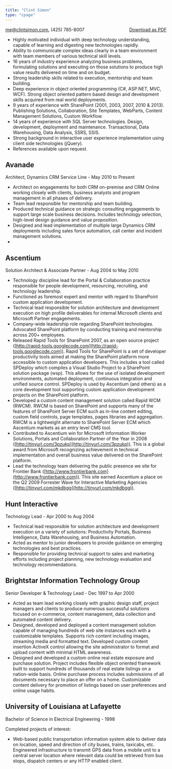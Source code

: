```yaml
---
title: "Clint Simon"
type: "cpage"
---
```



<div style="float: right"><a href="http://pdfmyurl.com?url=clintsimon.me/resume&amp;--filename=Clint%20Simon%20Resume.pdf">Download as PDF</a></div>

[me@clintsimon.com](mailto:me@clintsimon.com), (425) 785-8007

* Highly motivated individual with deep technology understanding, capable of learning and digesting new technologies rapidly.
* Ability to communicate complex ideas clearly in a team environment with team members of various technical skill levels.
* 16 years of industry experience analyzing business problems, formulating solutions and executing on those solutions to produce high value results delivered on time and on budget.
* Strong leadership skills related to execution, mentorship and team building.
* Deep experience in object oriented programming (C#, ASP.NET, MVC, WCF). Strong object oriented pattern based design and development skills acquired from real world deployments.
* 9 years of experience with SharePoint (2001, 2003, 2007, 2010 & 2013). Publishing Solutions, Collaboration, Site Templates, WebParts, Content Management Solutions, Custom Workflow.
* 14 years of experience with SQL Server technologies. Design, development, deployment and maintenance. Transactional, Data Warehousing, Data Analysis, SSRS, SSIS.
* Strong background in interactive user experience implementation using client side technologies (jQuery).
* References available upon request.

## Avanade
Architect, Dynamics CRM Service Line - May 2010 to Present

* Architect on engagements for both CRM on-premise and CRM Online working closely with clients, business analysts and program management in all phases of delivery.
* Team lead responsible for mentorship and team building.
* Produced technical guidance on strategic consulting engagements to support large scale business decisions. Includes technology selection, high-level design guidance and value proposition.
* Designed and lead implementation of multiple large Dynamics CRM deployments including sales force automation, call center and incident management solutions.
* 


## Ascentium
Solution Architect & Associate Partner - Aug 2004 to May 2010

* Technology discipline lead for the Portal & Collaboration practice responsible for people development, resourcing, recruiting, and technology leadership.
* Functioned as foremost expert and mentor with regard to SharePoint custom application development.
* Technical lead responsible for solution architecture and development execution on high profile deliverables for internal Microsoft clients and Microsoft Partner engagements.
* Company-wide leadership role regarding SharePoint technologies. Advocated SharePoint platform by conducting training and mentorship across 200+ employees.
* Released Rapid Tools for SharePoint 2007, as an open source project ([http://rapid-tools.googlecode.com](http://rapid-tools.googlecode.com)). Rapid Tools for SharePoint is a set of developer productivity tools aimed at making the SharePoint platform more accessible to custom application developers. This includes a tool called SPDeploy which compiles a Visual Studio Project to a SharePoint solution package (wsp). This allows for the use of isolated development environments, automated deployment, continuous integration and unified source control. SPDeploy is used by Ascentium (and others) as a core development tool supporting custom application development projects on the SharePoint platform.
* Developed a custom content management solution called Rapid WCM (RWCM).  RWCM is based on SharePoint and supports many of the features of SharePoint Server ECM such as in-line content editing, custom field controls, page templates, pages libraries and aggregation. RWCM is a lightweight alternate to SharePoint Server ECM which Ascentium markets as an entry level CMS tool.
* Contributed to Ascentium win for Microsoft Information Worker Solutions, Portals and Collaboration Partner of the Year in 2008 ([http://tinyurl.com/3pzukp](http://tinyurl.com/3pzukp)). This is a global award from Microsoft recognizing achievement in technical implementation and overall business value delivered on the SharePoint platform.
* Lead the technology team delivering the public presence we site for Frontier Bank ([http://www.frontierbank.com](http://www.frontierbank.com)). This site earned Ascentium a place on the Q2 2009 Forrester Wave for Interactive Marketing Agencies ([http://tinyurl.com/mkdbgg](http://tinyurl.com/mkdbgg)).


## Hunt Interactive
Technology Lead - Apr 2000 to Aug 2004

* Technical lead responsible for solution architecture and development execution on a variety of solutions: Productivity Portals, Business Intelligence, Data Warehousing, and Business Automation.
* Acted as mentor to junior developers to provide guidance on emerging technologies and best practices.
* Responsible for providing technical support to sales and marketing efforts including project planning, new technology evaluation and technology recommendations.

## Brightstar Information Technology Group
Senior Developer & Technology Lead - Dec 1997 to Apr 2000

* Acted as team lead working closely with graphic design staff, project managers and clients to produce numerous successful solutions focused on e-commerce, content management, data collection and automated content delivery.
* Designed, developed and deployed a content management solution capable of managing hundreds of web site instances each with a customizable templates. Supports rich content including images, streaming media and formatted text. Developed custom content insertion ActiveX control allowing the site administrator to format and upload content with minimal HTML awareness.
* Designed and developed a custom online real estate exposure and purchase solution. Project includes flexible object oriented framework built to support hundreds of thousands of real estate listings on a nation-wide basis. Online purchase process includes submissions of all documents necessary to place an offer on a home. Customizable content delivery for promotion of listings based on user preferences and online usage habits. 


## University of Louisiana at Lafayette
Bachelor of Science in Electrical Engineering - 1998

Completed projects of interest:

* Web-based public transportation information system able to deliver data on location, speed and direction of city buses, trains, taxicabs, etc. Engineered infrastructure to transmit GPS data from a mobile unit to a central server location where relevant data could be retrieved from bus stops, dispatch centers or any HTTP enabled client.
